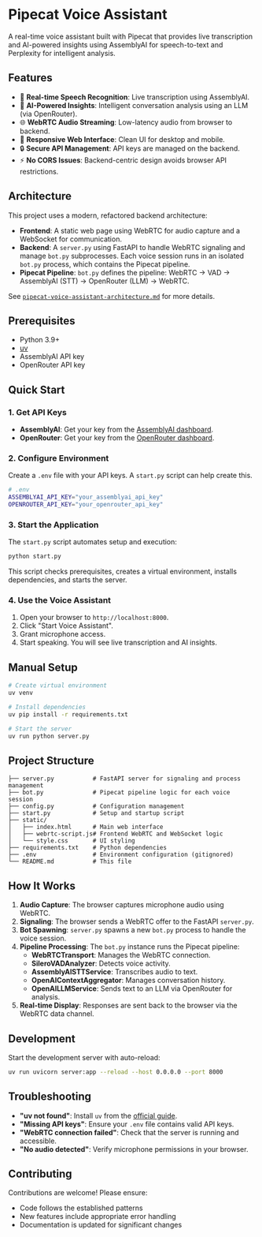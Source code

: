 # Pipecat Voice Assistant

A real-time voice assistant built with Pipecat that provides live transcription and AI-powered insights using AssemblyAI for speech-to-text and Perplexity for intelligent analysis.

## Features

- 🎤 **Real-time Speech Recognition**: Live transcription using AssemblyAI.
- 🧠 **AI-Powered Insights**: Intelligent conversation analysis using an LLM (via OpenRouter).
- 🌐 **WebRTC Audio Streaming**: Low-latency audio from browser to backend.
- 📱 **Responsive Web Interface**: Clean UI for desktop and mobile.
- 🔒 **Secure API Management**: API keys are managed on the backend.
- ⚡ **No CORS Issues**: Backend-centric design avoids browser API restrictions.

## Architecture

This project uses a modern, refactored backend architecture:

- **Frontend**: A static web page using WebRTC for audio capture and a WebSocket for communication.
- **Backend**: A `server.py` using FastAPI to handle WebRTC signaling and manage `bot.py` subprocesses. Each voice session runs in an isolated `bot.py` process, which contains the Pipecat pipeline.
- **Pipecat Pipeline**: `bot.py` defines the pipeline: WebRTC → VAD → AssemblyAI (STT) → OpenRouter (LLM) → WebRTC.

See [`pipecat-voice-assistant-architecture.md`](pipecat-voice-assistant-architecture.md) for more details.

## Prerequisites

- Python 3.9+
- [uv](https://docs.astral.sh/uv/getting-started/installation/)
- AssemblyAI API key
- OpenRouter API key

## Quick Start

### 1. Get API Keys

- **AssemblyAI**: Get your key from the [AssemblyAI dashboard](https://www.assemblyai.com/).
- **OpenRouter**: Get your key from the [OpenRouter dashboard](https://openrouter.ai/).

### 2. Configure Environment

Create a `.env` file with your API keys. A `start.py` script can help create this.

```bash
# .env
ASSEMBLYAI_API_KEY="your_assemblyai_api_key"
OPENROUTER_API_KEY="your_openrouter_api_key"
```

### 3. Start the Application

The `start.py` script automates setup and execution:

```bash
python start.py
```

This script checks prerequisites, creates a virtual environment, installs dependencies, and starts the server.

### 4. Use the Voice Assistant

1. Open your browser to `http://localhost:8000`.
2. Click "Start Voice Assistant".
3. Grant microphone access.
4. Start speaking. You will see live transcription and AI insights.

## Manual Setup

```bash
# Create virtual environment
uv venv

# Install dependencies
uv pip install -r requirements.txt

# Start the server
uv run python server.py
```

## Project Structure

```
├── server.py           # FastAPI server for signaling and process management
├── bot.py              # Pipecat pipeline logic for each voice session
├── config.py           # Configuration management
├── start.py            # Setup and startup script
├── static/
│   ├── index.html      # Main web interface
│   ├── webrtc-script.js# Frontend WebRTC and WebSocket logic
│   └── style.css       # UI styling
├── requirements.txt    # Python dependencies
├── .env                # Environment configuration (gitignored)
└── README.md           # This file
```

## How It Works

1.  **Audio Capture**: The browser captures microphone audio using WebRTC.
2.  **Signaling**: The browser sends a WebRTC offer to the FastAPI `server.py`.
3.  **Bot Spawning**: `server.py` spawns a new `bot.py` process to handle the voice session.
4.  **Pipeline Processing**: The `bot.py` instance runs the Pipecat pipeline:
    -   **WebRTCTransport**: Manages the WebRTC connection.
    -   **SileroVADAnalyzer**: Detects voice activity.
    -   **AssemblyAISTTService**: Transcribes audio to text.
    -   **OpenAIContextAggregator**: Manages conversation history.
    -   **OpenAILLMService**: Sends text to an LLM via OpenRouter for analysis.
5.  **Real-time Display**: Responses are sent back to the browser via the WebRTC data channel.

## Development

Start the development server with auto-reload:

```bash
uv run uvicorn server:app --reload --host 0.0.0.0 --port 8000
```

## Troubleshooting

- **"uv not found"**: Install `uv` from the [official guide](https://docs.astral.sh/uv/getting-started/installation/).
- **"Missing API keys"**: Ensure your `.env` file contains valid API keys.
- **"WebRTC connection failed"**: Check that the server is running and accessible.
- **"No audio detected"**: Verify microphone permissions in your browser.

## Contributing

Contributions are welcome! Please ensure:
- Code follows the established patterns
- New features include appropriate error handling
- Documentation is updated for significant changes